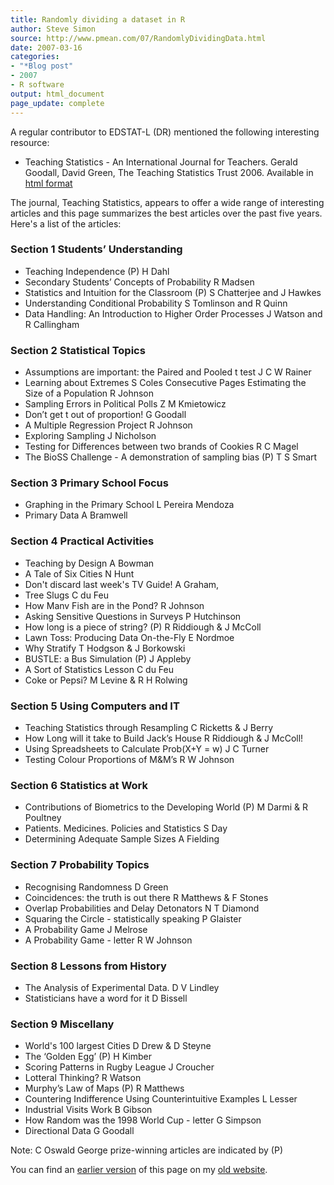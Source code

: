 ```yaml
---
title: Randomly dividing a dataset in R
author: Steve Simon
source: http://www.pmean.com/07/RandomlyDividingData.html
date: 2007-03-16
categories:
- "*Blog post"
- 2007
- R software
output: html_document
page_update: complete
---
```


A regular contributor to EDSTAT-L (DR) mentioned the following interesting resource:

+ Teaching Statistics - An International Journal for Teachers. Gerald Goodall, David Green, The Teaching Statistics Trust 2006. Available in [html format][tea1]

[tea1]: www.rsscse.org.uk/ts/gtb/contents.html

The journal, Teaching Statistics, appears to offer a wide range of interesting articles and this page summarizes the best articles over the past five years. Here's a list of the articles:

### Section 1 Students’ Understanding

+ Teaching Independence (P) H Dahl
+ Secondary Students’ Concepts of Probability R Madsen
+ Statistics and Intuition for the Classroom (P) S Chatterjee and J Hawkes
+ Understanding Conditional Probability S Tomlinson and R Quinn
+ Data Handling: An Introduction to Higher Order Processes J Watson and R Callingham

### Section 2 Statistical Topics

+ Assumptions are important: the Paired and Pooled t test J C W Rainer
+ Learning about Extremes S Coles Consecutive Pages Estimating the Size of a Population R Johnson
+ Sampling Errors in Political Polls Z M Kmietowicz
+ Don’t get t out of proportion! G Goodall
+ A Multiple Regression Project R Johnson
+ Exploring Sampling J Nicholson
+ Testing for Differences between two brands of Cookies R C Magel
+ The BioSS Challenge - A demonstration of sampling bias (P) T S Smart

### Section 3 Primary School Focus

+ Graphing in the Primary School L Pereira Mendoza
+ Primary Data A Bramwell

### Section 4 Practical Activities

+ Teaching by Design A Bowman
+ A Tale of Six Cities N Hunt
+ Don't discard last week's TV Guide! A Graham,
+ Tree Slugs C du Feu
+ How Manv Fish are in the Pond? R Johnson
+ Asking Sensitive Questions in Surveys P Hutchinson
+ How long is a piece of string? (P) R Riddiough & J McColl
+ Lawn Toss: Producing Data On-the-Fly E Nordmoe
+ Why Stratify T Hodgson & J Borkowski
+ BUSTLE: a Bus Simulation (P) J Appleby
+ A Sort of Statistics Lesson C du Feu
+ Coke or Pepsi? M Levine & R H Rolwing

### Section 5 Using Computers and IT

+ Teaching Statistics through Resampling C Ricketts & J Berry
+ How Long will it take to Build Jack’s House R Riddiough & J McColl!
+ Using Spreadsheets to Calculate Prob(X+Y = w) J C Turner
+ Testing Colour Proportions of M&M’s R W Johnson

### Section 6 Statistics at Work

+ Contributions of Biometrics to the Developing World (P) M Darmi & R Poultney
+ Patients. Medicines. Policies and Statistics S Day
+ Determining Adequate Sample Sizes A Fielding

### Section 7 Probability Topics

+ Recognising Randomness D Green
+ Coincidences: the truth is out there R Matthews & F Stones
+ Overlap Probabilities and Delay Detonators N T Diamond
+ Squaring the Circle - statistically speaking P Glaister
+ A Probability Game J Melrose
+ A Probability Game - letter R W Johnson

### Section 8 Lessons from History

+ The Analysis of Experimental Data. D V Lindley
+ Statisticians have a word for it D Bissell

### Section 9 Miscellany

+ World's 100 largest Cities D Drew & D Steyne
+ The ‘Golden Egg’ (P) H Kimber
+ Scoring Patterns in Rugby League J Croucher
+ Lotteral Thinking? R Watson
+ Murphy’s Law of Maps (P) R Matthews
+ Countering Indifference Using Counterintuitive Examples L Lesser
+ Industrial Visits Work B Gibson
+ How Random was the 1998 World Cup - letter G Simpson
+ Directional Data G Goodall

Note: C Oswald George prize-winning articles are indicated by (P)

You can find an [earlier version][sim1] of this page on my [old website][sim2].

[sim1]: http://www.pmean.com/07/TeachingStatistics.html
[sim2]: http://www.pmean.com
